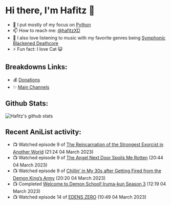 # Hi there, I'm Hafitz 👋
- 🐍 I put mostly of my focus on [Python](https://python.org)
- 📫 How to reach me: [@hafitzXD](https://t.me/hafitzXD)
- 🎵 I also love listening to music with my favorite genres being [Symphonic Blackened Deathcore](https://youtu.be/qyYmS_iBcy4)
- ⚡ Fun fact: I love Cat 😺

## Breakdowns Links:
- 💰 [Donations](https://t.me/TheBreakdowns/2)
- ✨ [Main Channels](https://t.me/TheBreakdowns)

## Github Stats:
![Hafitz's github stats](https://github-readme-stats.vercel.app/api?username=breakdowns&show_icons=true&count_private=true&bg_color=00000000&text_color=777)

## Recent AniList activity:
<!-- ANILIST_ACTIVITY:start -->

-   📺 Watched episode 9 of [The Reincarnation of the Strongest Exorcist in Another World](https://anilist.co/anime/144553) (21:24 04 March 2023)
-   📺 Watched episode 9 of [The Angel Next Door Spoils Me Rotten](https://anilist.co/anime/143338) (20:44 04 March 2023)
-   📺 Watched episode 9 of [Chillin’ in My 30s after Getting Fired from the Demon King’s Army](https://anilist.co/anime/152523) (20:20 04 March 2023)
-   📺 Completed [Welcome to Demon School! Iruma-kun Season 3](https://anilist.co/anime/139092) (12:19 04 March 2023)
-   📺 Watched episode 14 of [EDENS ZERO](https://anilist.co/anime/119683) (10:49 04 March 2023)

<!-- ANILIST_ACTIVITY:end -->
